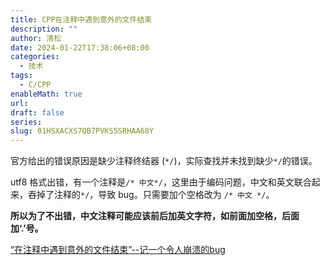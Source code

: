 ```yaml
---
title: CPP在注释中遇到意外的文件结束
description: ""
author: 清松
date: 2024-01-22T17:38:06+08:00
categories:
  - 技术
tags:
  - C/CPP
enableMath: true
url: 
draft: false
series: 
slug: 01HSXACXS7QB7PVKS5SRHAA68Y
---
```

官方给出的错误原因是缺少注释终结器 (`*/`)，实际查找并未找到缺少`*/`的错误。

utf8 格式出错，有一个注释是`/* 中文*/`，这里由于编码问题，中文和英文联合起来，吞掉了注释的`*/`，导致 bug。只需要加个空格改为 `/* 中文 */`。

**所以为了不出错，中文注释可能应该前后加英文字符，如前面加空格，后面加‘.’号。**

[“在注释中遇到意外的文件结束”--记一个令人崩溃的bug](https://www.cnblogs.com/huipengly/p/10473288.html)  